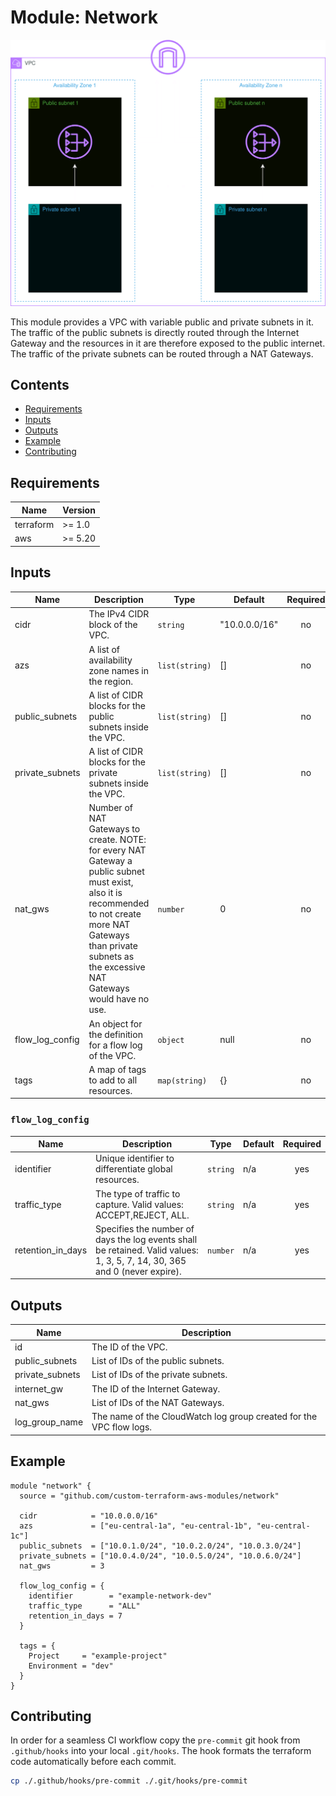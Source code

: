 # Module: Network

![Network visualized](.github/diagrams/network-transparent.png)

This module provides a VPC with variable public and private subnets in it. The traffic of the public subnets is directly routed through the Internet Gateway and the resources in it are therefore exposed to the public internet. The traffic of the private subnets can be routed through a NAT Gateways.

## Contents

- [Requirements](#requirements)
- [Inputs](#inputs)
- [Outputs](#outputs)
- [Example](#example)
- [Contributing](#contributing)

## Requirements

| Name      | Version |
| --------- | ------- |
| terraform | >= 1.0  |
| aws       | >= 5.20 |

## Inputs

| Name            | Description                                                                                                                                                                                                            | Type           | Default       | Required |
| --------------- | ---------------------------------------------------------------------------------------------------------------------------------------------------------------------------------------------------------------------- | -------------- | ------------- | :------: |
| cidr            | The IPv4 CIDR block of the VPC.                                                                                                                                                                                        | `string`       | "10.0.0.0/16" |    no    |
| azs             | A list of availability zone names in the region.                                                                                                                                                                       | `list(string)` | []            |    no    |
| public_subnets  | A list of CIDR blocks for the public subnets inside the VPC.                                                                                                                                                           | `list(string)` | []            |    no    |
| private_subnets | A list of CIDR blocks for the private subnets inside the VPC.                                                                                                                                                          | `list(string)` | []            |    no    |
| nat_gws         | Number of NAT Gateways to create. NOTE: for every NAT Gateway a public subnet must exist, also it is recommended to not create more NAT Gateways than private subnets as the excessive NAT Gateways would have no use. | `number`       | 0             |    no    |
| flow_log_config | An object for the definition for a flow log of the VPC.                                                                                                                                                                | `object`       | null          |    no    |
| tags            | A map of tags to add to all resources.                                                                                                                                                                                 | `map(string)`  | {}            |    no    |

### `flow_log_config`

| Name              | Description                                                                                                                | Type     | Default | Required |
| ----------------- | -------------------------------------------------------------------------------------------------------------------------- | -------- | ------- | :------: |
| identifier        | Unique identifier to differentiate global resources.                                                                       | `string` | n/a     |   yes    |
| traffic_type      | The type of traffic to capture. Valid values: ACCEPT,REJECT, ALL.                                                          | `string` | n/a     |   yes    |
| retention_in_days | Specifies the number of days the log events shall be retained. Valid values: 1, 3, 5, 7, 14, 30, 365 and 0 (never expire). | `number` | n/a     |   yes    |

## Outputs

| Name            | Description                                                         |
| --------------- | ------------------------------------------------------------------- |
| id              | The ID of the VPC.                                                  |
| public_subnets  | List of IDs of the public subnets.                                  |
| private_subnets | List of IDs of the private subnets.                                 |
| internet_gw     | The ID of the Internet Gateway.                                     |
| nat_gws         | List of IDs of the NAT Gateways.                                    |
| log_group_name  | The name of the CloudWatch log group created for the VPC flow logs. |

## Example

```hcl
module "network" {
  source = "github.com/custom-terraform-aws-modules/network"

  cidr            = "10.0.0.0/16"
  azs             = ["eu-central-1a", "eu-central-1b", "eu-central-1c"]
  public_subnets  = ["10.0.1.0/24", "10.0.2.0/24", "10.0.3.0/24"]
  private_subnets = ["10.0.4.0/24", "10.0.5.0/24", "10.0.6.0/24"]
  nat_gws         = 3

  flow_log_config = {
    identifier        = "example-network-dev"
    traffic_type      = "ALL"
    retention_in_days = 7
  }

  tags = {
    Project     = "example-project"
    Environment = "dev"
  }
}
```

## Contributing

In order for a seamless CI workflow copy the `pre-commit` git hook from `.github/hooks` into your local `.git/hooks`. The hook formats the terraform code automatically before each commit.

```bash
cp ./.github/hooks/pre-commit ./.git/hooks/pre-commit
```
